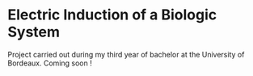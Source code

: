 # Electric Induction of a Biologic System
Project carried out during my third year of bachelor at the University of Bordeaux. Coming soon !
